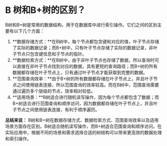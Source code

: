 # B 树和B+树的区别？

B树和B+树是常用的数据结构，用于在数据库中进行索引操作。它们之间的区别主要有以下几个方面：

1. **数据存储方式：**在B树中，每个节点都包含键和对应的值，叶子节点存储了实际的数据记录；而B+树中，只有叶子节点存储了实际的数据记录，非叶子节点只包含键信息和子节点的指针。
2. **数据检索方式：**在B树中，由于非叶子节点也存储了数据，所以查询时可以直接在非叶子节点找到对应的数据，具有更短的查询路径；而B+树的所有数据都存储在叶子节点上，只有通过叶子节点才能获取到完整的数据。
3. **范围查询效率：**由于B+树的所有数据都存储在叶子节点上，并且叶子节点之间使用链表连接，所以范围查询的效率较高。而在B树中，范围查询需要通过遍历多个层级的节点，效率相对较低。
4. **适用场景：**B树适合进行随机读写操作，因为每个节点都包含了数据；而B+树适合进行范围查询和顺序访问，因为数据都存储在叶子节点上，并且叶子节点之间使用链表连接，有利于顺序遍历。

**总结来说：** B树和B+树在数据存储方式、数据检索方式、范围查询效率以及适用场景方面存在区别。B树适合随机读写操作，而B+树适合范围查询和顺序访问。在实际应用中，根据不同的场景和需求选择合适的树结构可以带来更高效的数据处理和索引操作。
